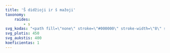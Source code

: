 ```yaml
---
title: 'Š didžioji ir š mažoji'
taxonomy:
    raides:
        - s
svg_kodas: "<path fill=\"none\" stroke=\"#000000\" stroke-width=\"8\" stroke-linecap=\"round\" stroke-linejoin=\"round\" stroke-miterlimit=\"10\" d=\"M89.5,174.3C116.6,163,194.8,96.9,214,76.6s-3.6-30.7-14.5-15.7c-10.9,15.1-85.8,177.9-98.2,200.4c-34.4,62.8-71.7,51.5-67.2,15.7\"/>\r\n<path fill=\"none\" stroke=\"#000000\" stroke-width=\"8\" stroke-linecap=\"round\" stroke-linejoin=\"round\" stroke-miterlimit=\"10\" d=\"M227.9,13.3c0,3.8,0,15,0,15s13.1-9.7,17.4-13\"/>\r\n<path fill=\"none\" stroke=\"#000000\" stroke-width=\"8\" stroke-linecap=\"round\" stroke-linejoin=\"round\" stroke-miterlimit=\"10\" d=\"M252.9,252.4c13.9-5.9,61.6-36.7,75.6-50.6c13.9-13.9-4.4-30.1-18.3-6.6c-13.9,23.5-6.9,76-25.9,98c-19.1,22-40.1,13.5-43.8-6.3\"/>\r\n<path fill=\"none\" stroke=\"#000000\" stroke-width=\"8\" stroke-linecap=\"round\" stroke-linejoin=\"round\" stroke-miterlimit=\"10\" d=\"M337.3,144.5c0,3.8,0,15,0,15s13.1-9.7,17.4-13\"/>"
svg_plotis: 450
svg_aukstis: 400
koeficientas: 1
---
```


